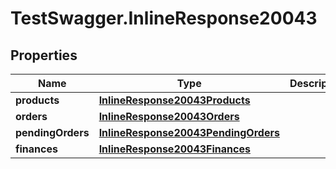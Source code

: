 # TestSwagger.InlineResponse20043

## Properties

Name | Type | Description | Notes
------------ | ------------- | ------------- | -------------
**products** | [**InlineResponse20043Products**](InlineResponse20043Products.md) |  | [optional] 
**orders** | [**InlineResponse20043Orders**](InlineResponse20043Orders.md) |  | [optional] 
**pendingOrders** | [**InlineResponse20043PendingOrders**](InlineResponse20043PendingOrders.md) |  | [optional] 
**finances** | [**InlineResponse20043Finances**](InlineResponse20043Finances.md) |  | [optional] 


